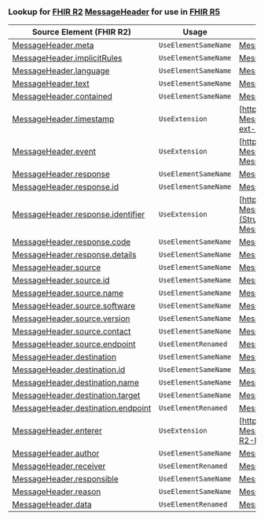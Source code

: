 ### Lookup for [FHIR R2](https://hl7.org/fhir/DSTU2/) [MessageHeader](https://hl7.org/fhir/DSTU2/MessageHeader.html) for use in [FHIR R5](https://hl7.org/fhir/R5/)

| Source Element (FHIR R2) | Usage | Target |
| -------------- | ----- | ------ |
| [MessageHeader.meta](https://hl7.org/fhir/DSTU2/MessageHeader.html#resource) | `UseElementSameName` | [MessageHeader.meta](https://hl7.org/fhir/R5/MessageHeader.html#resource) |
| [MessageHeader.implicitRules](https://hl7.org/fhir/DSTU2/MessageHeader.html#resource) | `UseElementSameName` | [MessageHeader.implicitRules](https://hl7.org/fhir/R5/MessageHeader.html#resource) |
| [MessageHeader.language](https://hl7.org/fhir/DSTU2/MessageHeader.html#resource) | `UseElementSameName` | [MessageHeader.language](https://hl7.org/fhir/R5/MessageHeader.html#resource) |
| [MessageHeader.text](https://hl7.org/fhir/DSTU2/MessageHeader.html#resource) | `UseElementSameName` | [MessageHeader.text](https://hl7.org/fhir/R5/MessageHeader.html#resource) |
| [MessageHeader.contained](https://hl7.org/fhir/DSTU2/MessageHeader.html#resource) | `UseElementSameName` | [MessageHeader.contained](https://hl7.org/fhir/R5/MessageHeader.html#resource) |
| [MessageHeader.timestamp](https://hl7.org/fhir/DSTU2/MessageHeader.html#resource) | `UseExtension` | [http://hl7.org/fhir/1.0/StructureDefinition/extension-MessageHeader.timestamp](StructureDefinition-ext-R2-MessageHeader.timestamp.html) |
| [MessageHeader.event](https://hl7.org/fhir/DSTU2/MessageHeader.html#resource) | `UseExtension` | [http://hl7.org/fhir/1.0/StructureDefinition/extension-MessageHeader.event](StructureDefinition-ext-R2-MessageHeader.event.html) |
| [MessageHeader.response](https://hl7.org/fhir/DSTU2/MessageHeader.html#resource) | `UseElementSameName` | [MessageHeader.response](https://hl7.org/fhir/R5/MessageHeader.html#resource) |
| [MessageHeader.response.id](https://hl7.org/fhir/DSTU2/MessageHeader.html#resource) | `UseElementSameName` | [MessageHeader.response.id](https://hl7.org/fhir/R5/MessageHeader.html#resource) |
| [MessageHeader.response.identifier](https://hl7.org/fhir/DSTU2/MessageHeader.html#resource) | `UseExtension` | [http://hl7.org/fhir/1.0/StructureDefinition/extension-MessageHeader.response.identifier](StructureDefinition-ext-R2-MessageHeader.re.identifier.html) |
| [MessageHeader.response.code](https://hl7.org/fhir/DSTU2/MessageHeader.html#resource) | `UseElementSameName` | [MessageHeader.response.code](https://hl7.org/fhir/R5/MessageHeader.html#resource) |
| [MessageHeader.response.details](https://hl7.org/fhir/DSTU2/MessageHeader.html#resource) | `UseElementSameName` | [MessageHeader.response.details](https://hl7.org/fhir/R5/MessageHeader.html#resource) |
| [MessageHeader.source](https://hl7.org/fhir/DSTU2/MessageHeader.html#resource) | `UseElementSameName` | [MessageHeader.source](https://hl7.org/fhir/R5/MessageHeader.html#resource) |
| [MessageHeader.source.id](https://hl7.org/fhir/DSTU2/MessageHeader.html#resource) | `UseElementSameName` | [MessageHeader.source.id](https://hl7.org/fhir/R5/MessageHeader.html#resource) |
| [MessageHeader.source.name](https://hl7.org/fhir/DSTU2/MessageHeader.html#resource) | `UseElementSameName` | [MessageHeader.source.name](https://hl7.org/fhir/R5/MessageHeader.html#resource) |
| [MessageHeader.source.software](https://hl7.org/fhir/DSTU2/MessageHeader.html#resource) | `UseElementSameName` | [MessageHeader.source.software](https://hl7.org/fhir/R5/MessageHeader.html#resource) |
| [MessageHeader.source.version](https://hl7.org/fhir/DSTU2/MessageHeader.html#resource) | `UseElementSameName` | [MessageHeader.source.version](https://hl7.org/fhir/R5/MessageHeader.html#resource) |
| [MessageHeader.source.contact](https://hl7.org/fhir/DSTU2/MessageHeader.html#resource) | `UseElementSameName` | [MessageHeader.source.contact](https://hl7.org/fhir/R5/MessageHeader.html#resource) |
| [MessageHeader.source.endpoint](https://hl7.org/fhir/DSTU2/MessageHeader.html#resource) | `UseElementRenamed` | [MessageHeader.source.endpoint[x]](https://hl7.org/fhir/R5/MessageHeader.html#resource) |
| [MessageHeader.destination](https://hl7.org/fhir/DSTU2/MessageHeader.html#resource) | `UseElementSameName` | [MessageHeader.destination](https://hl7.org/fhir/R5/MessageHeader.html#resource) |
| [MessageHeader.destination.id](https://hl7.org/fhir/DSTU2/MessageHeader.html#resource) | `UseElementSameName` | [MessageHeader.destination.id](https://hl7.org/fhir/R5/MessageHeader.html#resource) |
| [MessageHeader.destination.name](https://hl7.org/fhir/DSTU2/MessageHeader.html#resource) | `UseElementSameName` | [MessageHeader.destination.name](https://hl7.org/fhir/R5/MessageHeader.html#resource) |
| [MessageHeader.destination.target](https://hl7.org/fhir/DSTU2/MessageHeader.html#resource) | `UseElementSameName` | [MessageHeader.destination.target](https://hl7.org/fhir/R5/MessageHeader.html#resource) |
| [MessageHeader.destination.endpoint](https://hl7.org/fhir/DSTU2/MessageHeader.html#resource) | `UseElementRenamed` | [MessageHeader.destination.endpoint[x]](https://hl7.org/fhir/R5/MessageHeader.html#resource) |
| [MessageHeader.enterer](https://hl7.org/fhir/DSTU2/MessageHeader.html#resource) | `UseExtension` | [http://hl7.org/fhir/1.0/StructureDefinition/extension-MessageHeader.enterer](StructureDefinition-ext-R2-MessageHeader.enterer.html) |
| [MessageHeader.author](https://hl7.org/fhir/DSTU2/MessageHeader.html#resource) | `UseElementSameName` | [MessageHeader.author](https://hl7.org/fhir/R5/MessageHeader.html#resource) |
| [MessageHeader.receiver](https://hl7.org/fhir/DSTU2/MessageHeader.html#resource) | `UseElementRenamed` | [MessageHeader.destination.receiver](https://hl7.org/fhir/R5/MessageHeader.html#resource) |
| [MessageHeader.responsible](https://hl7.org/fhir/DSTU2/MessageHeader.html#resource) | `UseElementSameName` | [MessageHeader.responsible](https://hl7.org/fhir/R5/MessageHeader.html#resource) |
| [MessageHeader.reason](https://hl7.org/fhir/DSTU2/MessageHeader.html#resource) | `UseElementSameName` | [MessageHeader.reason](https://hl7.org/fhir/R5/MessageHeader.html#resource) |
| [MessageHeader.data](https://hl7.org/fhir/DSTU2/MessageHeader.html#resource) | `UseElementRenamed` | [MessageHeader.focus](https://hl7.org/fhir/R5/MessageHeader.html#resource) |
